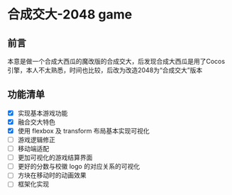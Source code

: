 # 合成交大-2048 game


## 前言
本意是做一个合成大西瓜的魔改版的合成交大，后发现合成大西瓜是用了Cocos引擎，本人不太熟悉，时间也比较，后改为改造2048为“合成交大”版本

## 功能清单
- [x] 实现基本游戏功能
- [x] 融合交大特色
- [x] 使用 flexbox 及 transform 布局基本实现可视化
- [ ] 游戏逻辑修正
- [ ] 移动端适配
- [ ] 更加可视化的游戏结算界面
- [ ] 更好的分数与校徽 logo 的对应关系的可视化
- [ ] 方块在移动时的动画效果
- [ ] 框架化实现